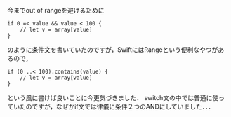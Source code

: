 <!-- title:Swift：配列へのアクセス範囲など上限と下限のチェックが必要な時の条件文 -->
今までout of rangeを避けるために

```swift:
if 0 =< value && value < 100 {
    // let v = array[value]
}
```

のように条件文を書いていたのですが，SwiftにはRangeという便利なやつがあるので，

```swift:
if (0 ..< 100).contains(value) {
    // let v = array[value]
}
```

という風に書けば良いことに今更気づきました．
switch文の中では普通に使っていたのですが，なぜかif文では律儀に条件２つのANDにしていました．．．
